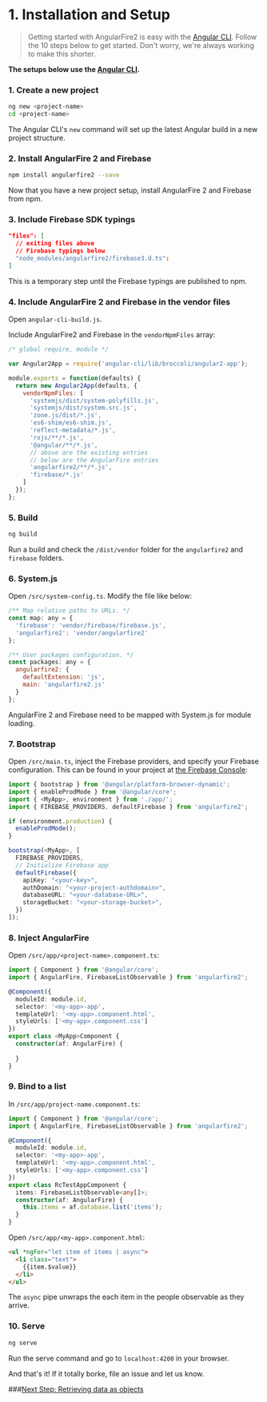 # 1. Installation and Setup

> Getting started with AngularFire2 is easy with the [Angular CLI](https://github.com/angular/angular-cli). Follow the 10 steps below to get started. Don't worry, we're always working to make this shorter.

**The setups below use the [Angular CLI](https://github.com/angular/angular-cli).**

### 1. Create a new project

```bash
ng new <project-name>
cd <project-name>
```

The Angular CLI's `new` command will set up the latest Angular build in a new project structure.

### 2. Install AngularFire 2 and Firebase

```bash
npm install angularfire2 --save
```

Now that you have a new project setup, install AngularFire 2 and Firebase from npm.

### 3. Include Firebase SDK typings

```json
"files": [
  // exiting files above
  // Firebase typings below
  "node_modules/angularfire2/firebase3.d.ts":
]
```

This is a temporary step until the Firebase typings are published to npm.

### 4. Include AngularFire 2 and Firebase in the vendor files

Open `angular-cli-build.js`.

Include AngularFire2 and Firebase in the `vendorNpmFiles` array:

```js
/* global require, module */

var Angular2App = require('angular-cli/lib/broccoli/angular2-app');

module.exports = function(defaults) {
  return new Angular2App(defaults, {
    vendorNpmFiles: [
      'systemjs/dist/system-polyfills.js',
      'systemjs/dist/system.src.js',
      'zone.js/dist/*.js',
      'es6-shim/es6-shim.js',
      'reflect-metadata/*.js',
      'rxjs/**/*.js',
      '@angular/**/*.js',
      // above are the existing entries
      // below are the AngularFire entries
      'angularfire2/**/*.js',
      'firebase/*.js'      
    ]
  });
};
```

### 5. Build

```bash
ng build
```

Run a build and check the `/dist/vendor` folder for the `angularfire2` and `firebase` folders.

### 6. System.js

Open `/src/system-config.ts`. Modify the file like below:

```js
/** Map relative paths to URLs. */
const map: any = {
  'firebase': 'vendor/firebase/firebase.js',
  'angularfire2': 'vendor/angularfire2'
};

/** User packages configuration. */
const packages: any = {
  angularfire2: {
    defaultExtension: 'js',
    main: 'angularfire2.js'
  }
};
```

AngularFire 2 and Firebase need to be mapped with System.js for module loading.

### 7. Bootstrap

Open `/src/main.ts`, inject the Firebase providers, and specify your Firebase configuration. 
This can be found in your project at [the Firebase Console](https://console.firebase.google.com):

```ts
import { bootstrap } from '@angular/platform-browser-dynamic';
import { enableProdMode } from '@angular/core';
import { <MyApp>, environment } from './app/';
import { FIREBASE_PROVIDERS, defaultFirebase } from 'angularfire2';

if (environment.production) {
  enableProdMode();
}

bootstrap(<MyApp>, [
  FIREBASE_PROVIDERS,
  // Initialize Firebase app  
  defaultFirebase({
    apiKey: "<your-key>",
    authDomain: "<your-project-authdomain>",
    databaseURL: "<your-database-URL>",
    storageBucket: "<your-storage-bucket>",
  })
]);
```

### 8. Inject AngularFire

Open `/src/app/<project-name>.component.ts`:

```ts
import { Component } from '@angular/core';
import { AngularFire, FirebaseListObservable } from 'angularfire2';

@Component({
  moduleId: module.id,
  selector: '<my-app>-app',
  templateUrl: '<my-app>.component.html',
  styleUrls: ['<my-app>.component.css']
})
export class <MyApp>Component {
  constructor(af: AngularFire) {
    
  }
}

```

### 9. Bind to a list

In `/src/app/project-name.component.ts`:

```ts
import { Component } from '@angular/core';
import { AngularFire, FirebaseListObservable } from 'angularfire2';

@Component({
  moduleId: module.id,
  selector: '<my-app>-app',
  templateUrl: '<my-app>.component.html',
  styleUrls: ['<my-app>.component.css']
})
export class RcTestAppComponent {
  items: FirebaseListObservable<any[]>;
  constructor(af: AngularFire) {
    this.items = af.database.list('items');
  }
}
```

Open `/src/app/<my-app>.component.html`:

```html
<ul *ngFor="let item of items | async">
  <li class="text">
    {{item.$value}}
  </li>
</ul>
```

The `async` pipe unwraps the each item in the people
observable as they arrive.

### 10. Serve

```bash
ng serve
```

Run the serve command and go to `localhost:4200` in your browser.

And that's it! If it totally borke, file an issue and let us know.

###[Next Step: Retrieving data as objects](2-retrieving-data-as-objects.md)
